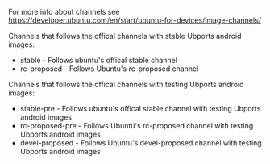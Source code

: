 For more info about channels see https://developer.ubuntu.com/en/start/ubuntu-for-devices/image-channels/

Channels that follows the offical channels with stable Ubports android images:
 * stable - Follows ubuntu's offical stable channel
 * rc-proposed - Follows Ubuntu's rc-proposed channel

Channels that follows the offical channels with testing Ubports android images:
 * stable-pre - Follows ubuntu's offical stable channel with testing Ubports android images
 * rc-proposed-pre - Follows Ubuntu's rc-proposed channel with testing Ubports android images
 * devel-proposed - Follows Ubuntu's devel-proposed channel with testing Ubports android images